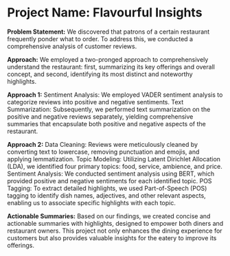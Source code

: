 # Project Name: Flavourful Insights

**Problem Statement:** 
We discovered that patrons of a certain restaurant frequently ponder what to order. To address this, we conducted a comprehensive analysis of customer reviews.

**Approach:**
We employed a two-pronged approach to comprehensively understand the restaurant: first, summarizing its key offerings and overall concept, and second, identifying its most distinct and noteworthy highlights.

**Approach 1:** 
Sentiment Analysis: We employed VADER sentiment analysis to categorize reviews into positive and negative sentiments.
Text Summarization: Subsequently, we performed text summarization on the positive and negative reviews separately, yielding comprehensive summaries that              encapsulate both positive and negative aspects of the restaurant.

**Approach 2:** 
Data Cleaning: Reviews were meticulously cleaned by converting text to lowercase, removing punctuation and emojis, and applying lemmatization.
Topic Modeling: Utilizing Latent Dirichlet Allocation (LDA), we identified four primary topics: food, service, ambience, and price.
Sentiment Analysis: We conducted sentiment analysis using BERT, which provided positive and negative sentiments for each identified topic.
POS Tagging: To extract detailed highlights, we used Part-of-Speech (POS) tagging to identify dish names, adjectives, and other relevant aspects,             enabling us to associate specific highlights with each topic.

**Actionable Summaries:** 
Based on our findings, we created concise and actionable summaries with highlights, designed to empower both diners and restaurant owners.
This project not only enhances the dining experience for customers but also provides valuable insights for the eatery to improve its offerings.
